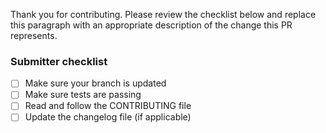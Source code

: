 Thank you for contributing. Please review the checklist below and replace this paragraph with an appropriate description of the change this PR represents.

### Submitter checklist

- [ ] Make sure your branch is updated
- [ ] Make sure tests are passing
- [ ] Read and follow the CONTRIBUTING file
- [ ] Update the changelog file (if applicable)

